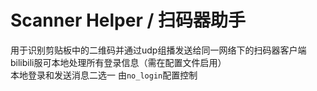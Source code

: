 # Scanner Helper / 扫码器助手
用于识别剪贴板中的二维码并通过udp组播发送给同一网络下的扫码器客户端  
bilibili服可本地处理所有登录信息（需在配置文件启用）  
本地登录和发送消息二选一 由`no_login`配置控制  
